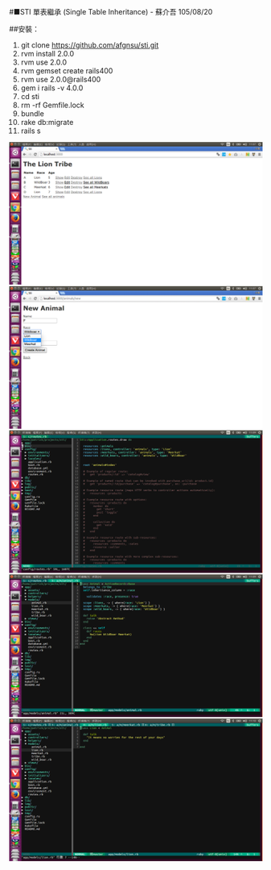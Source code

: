 #■STI 單表繼承 (Single Table Inheritance) - 蘇介吾 105/08/20

##安裝：
1. git clone https://github.com/afgnsu/sti.git
2. rvm install 2.0.0
3. rvm use 2.0.0
4. rvm gemset create rails400
5. rvm use 2.0.0@rails400
6. gem i rails -v 4.0.0
7. cd sti
8. rm -rf Gemfile.lock
9. bundle
10. rake db:migrate
12. rails s

![Demo](https://github.com/afgnsu/sti/blob/master/DEMO.png)
![Demo1](https://github.com/afgnsu/sti/blob/master/DEMO1.png)
![Demo2](https://github.com/afgnsu/sti/blob/master/DEMO2.png)
![Demo3](https://github.com/afgnsu/sti/blob/master/DEMO3.png)
![Demo4](https://github.com/afgnsu/sti/blob/master/DEMO4.png)
